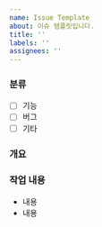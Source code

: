 ```yaml
---
name: Issue Template
about: 이슈 템플릿입니다.
title: ''
labels: ''
assignees: ''
---
```


### 분류

- [ ] 기능
- [ ] 버그
- [ ] 기타

### 개요

### 작업 내용

- 내용
- 내용
